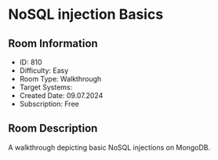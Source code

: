 ﻿# NoSQL injection Basics

## Room Information
- ID: 810
- Difficulty: Easy
- Room Type: Walkthrough
- Target Systems: 
- Created Date: 09.07.2024
- Subscription: Free

## Room Description
A walkthrough depicting basic NoSQL injections on MongoDB.
